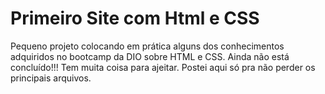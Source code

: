 # Primeiro Site com Html e CSS
Pequeno projeto colocando em prática alguns dos conhecimentos adquiridos no bootcamp da DIO sobre HTML e CSS.
Ainda não está concluído!!! Tem muita coisa para ajeitar. Postei aqui só pra não perder os principais arquivos.

